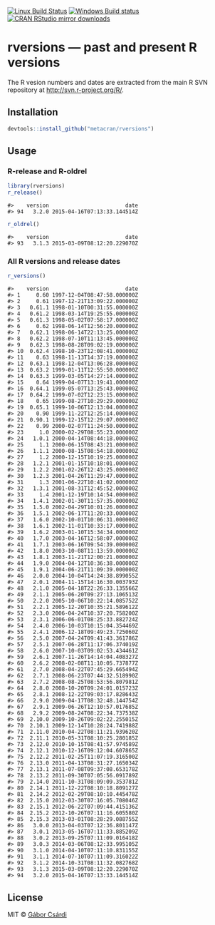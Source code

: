 


[![Linux Build Status](https://travis-ci.org/metacran/rversions.svg?branch=master)](https://travis-ci.org/metacran/rversions)
[![Windows Build status](https://ci.appveyor.com/api/projects/status/github/metacran/rversions?svg=true)](https://ci.appveyor.com/project/gaborcsardi/rversions)
[![CRAN RStudio mirror downloads](http://cranlogs.r-pkg.org/badges/rversions)](http://cran.r-project.org/web/packages/rversions/index.html)

# rversions — past and present R versions

The R vesion numbers and dates are extracted from the
main R SVN repository at http://svn.r-project.org/R/.

## Installation


```r
devtools::install_github("metacran/rversions")
```

## Usage

### R-release and R-oldrel


```r
library(rversions)
r_release()
```

```
#>    version                        date
#> 94   3.2.0 2015-04-16T07:13:33.144514Z
```

```r
r_oldrel()
```

```
#>    version                        date
#> 93   3.1.3 2015-03-09T08:12:20.229070Z
```

### All R versions and release dates


```r
r_versions()
```

```
#>    version                        date
#> 1     0.60 1997-12-04T08:47:58.000000Z
#> 2     0.61 1997-12-21T13:09:22.000000Z
#> 3   0.61.1 1998-01-10T00:31:55.000000Z
#> 4   0.61.2 1998-03-14T19:25:55.000000Z
#> 5   0.61.3 1998-05-02T07:58:17.000000Z
#> 6     0.62 1998-06-14T12:56:20.000000Z
#> 7   0.62.1 1998-06-14T22:13:25.000000Z
#> 8   0.62.2 1998-07-10T11:13:45.000000Z
#> 9   0.62.3 1998-08-28T09:02:19.000000Z
#> 10  0.62.4 1998-10-23T12:08:41.000000Z
#> 11    0.63 1998-11-13T14:37:19.000000Z
#> 12  0.63.1 1998-12-04T13:06:28.000000Z
#> 13  0.63.2 1999-01-11T12:55:50.000000Z
#> 14  0.63.3 1999-03-05T14:27:14.000000Z
#> 15    0.64 1999-04-07T13:19:41.000000Z
#> 16  0.64.1 1999-05-07T13:25:43.000000Z
#> 17  0.64.2 1999-07-02T12:23:15.000000Z
#> 18    0.65 1999-08-27T10:29:29.000000Z
#> 19  0.65.1 1999-10-06T12:13:04.000000Z
#> 20    0.90 1999-11-22T12:25:14.000000Z
#> 21  0.90.1 1999-12-15T12:29:07.000000Z
#> 22    0.99 2000-02-07T11:24:50.000000Z
#> 23     1.0 2000-02-29T08:55:23.000000Z
#> 24   1.0.1 2000-04-14T08:44:18.000000Z
#> 25     1.1 2000-06-15T08:43:21.000000Z
#> 26   1.1.1 2000-08-15T08:54:18.000000Z
#> 27     1.2 2000-12-15T10:19:25.000000Z
#> 28   1.2.1 2001-01-15T10:18:01.000000Z
#> 29   1.2.2 2001-02-26T12:43:25.000000Z
#> 30   1.2.3 2001-04-26T11:29:47.000000Z
#> 31     1.3 2001-06-22T10:41:02.000000Z
#> 32   1.3.1 2001-08-31T12:45:52.000000Z
#> 33     1.4 2001-12-19T10:14:54.000000Z
#> 34   1.4.1 2002-01-30T11:57:35.000000Z
#> 35   1.5.0 2002-04-29T10:01:26.000000Z
#> 36   1.5.1 2002-06-17T11:20:33.000000Z
#> 37   1.6.0 2002-10-01T10:06:31.000000Z
#> 38   1.6.1 2002-11-01T10:33:17.000000Z
#> 39   1.6.2 2003-01-10T15:34:34.000000Z
#> 40   1.7.0 2003-04-16T12:58:07.000000Z
#> 41   1.7.1 2003-06-16T09:54:39.000000Z
#> 42   1.8.0 2003-10-08T11:13:59.000000Z
#> 43   1.8.1 2003-11-21T12:00:21.000000Z
#> 44   1.9.0 2004-04-12T10:36:38.000000Z
#> 45   1.9.1 2004-06-21T11:09:39.000000Z
#> 46   2.0.0 2004-10-04T14:24:38.899055Z
#> 47   2.0.1 2004-11-15T14:16:30.003793Z
#> 48   2.1.0 2005-04-18T22:26:33.135566Z
#> 49   2.1.1 2005-06-20T09:27:13.106513Z
#> 50   2.2.0 2005-10-06T10:22:14.085752Z
#> 51   2.2.1 2005-12-20T10:35:21.589612Z
#> 52   2.3.0 2006-04-24T10:37:20.758200Z
#> 53   2.3.1 2006-06-01T08:25:33.882724Z
#> 54   2.4.0 2006-10-03T10:15:04.354469Z
#> 55   2.4.1 2006-12-18T09:49:23.725060Z
#> 56   2.5.0 2007-04-24T09:41:43.361786Z
#> 57   2.5.1 2007-06-28T11:17:06.374019Z
#> 58   2.6.0 2007-10-03T09:02:53.434461Z
#> 59   2.6.1 2007-11-26T14:14:04.408327Z
#> 60   2.6.2 2008-02-08T11:10:05.737877Z
#> 61   2.7.0 2008-04-22T07:45:29.665494Z
#> 62   2.7.1 2008-06-23T07:44:32.518990Z
#> 63   2.7.2 2008-08-25T08:53:56.807981Z
#> 64   2.8.0 2008-10-20T09:24:01.015723Z
#> 65   2.8.1 2008-12-22T09:03:17.828643Z
#> 66   2.9.0 2009-04-17T08:32:48.144754Z
#> 67   2.9.1 2009-06-26T12:10:57.017685Z
#> 68   2.9.2 2009-08-24T08:22:34.737538Z
#> 69  2.10.0 2009-10-26T09:02:22.255015Z
#> 70  2.10.1 2009-12-14T10:28:24.741988Z
#> 71  2.11.0 2010-04-22T08:11:21.939620Z
#> 72  2.11.1 2010-05-31T08:10:25.280185Z
#> 73  2.12.0 2010-10-15T08:41:57.974589Z
#> 74  2.12.1 2010-12-16T09:12:04.607865Z
#> 75  2.12.2 2011-02-25T11:07:19.316500Z
#> 76  2.13.0 2011-04-13T08:31:27.165034Z
#> 77  2.13.1 2011-07-08T09:37:08.653178Z
#> 78  2.13.2 2011-09-30T07:05:56.091789Z
#> 79  2.14.0 2011-10-31T08:09:09.353781Z
#> 80  2.14.1 2011-12-22T08:10:18.809127Z
#> 81  2.14.2 2012-02-29T08:10:10.445478Z
#> 82  2.15.0 2012-03-30T07:16:05.708046Z
#> 83  2.15.1 2012-06-22T07:09:44.415136Z
#> 84  2.15.2 2012-10-26T07:11:16.605580Z
#> 85  2.15.3 2013-03-01T08:28:29.088755Z
#> 86   3.0.0 2013-04-03T07:12:36.801147Z
#> 87   3.0.1 2013-05-16T07:11:33.885209Z
#> 88   3.0.2 2013-09-25T07:11:09.016418Z
#> 89   3.0.3 2014-03-06T08:12:33.995105Z
#> 90   3.1.0 2014-04-10T07:11:10.831155Z
#> 91   3.1.1 2014-07-10T07:11:09.316022Z
#> 92   3.1.2 2014-10-31T08:11:32.082768Z
#> 93   3.1.3 2015-03-09T08:12:20.229070Z
#> 94   3.2.0 2015-04-16T07:13:33.144514Z
```

## License

MIT © [Gábor Csárdi](http://gaborcsardi.org)
